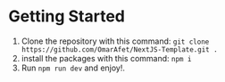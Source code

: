 # Getting Started

1. Clone the repository with this command: `git clone https://github.com/OmarAfet/NextJS-Template.git .`
2. install the packages with this command: `npm i`
3. Run `npm run dev` and enjoy!.